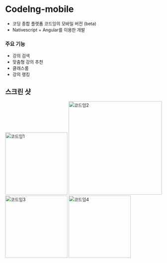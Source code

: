 # CodeIng-mobile 
- 코딩 종합 플랫폼 코드잉의 모바일 버전 (beta)
- Nativescript + Angular를 이용한 개발 

### 주요 기능 
- 강의 검색 
- 맞춤형 강의 추천 
- 클래스룸 
- 강의 랭킹

## 스크린 샷

<img width="200" alt="코드잉1"  src="https://user-images.githubusercontent.com/46915174/102717309-d23c8f80-4324-11eb-85d1-f72c319aaacc.png">
<img width="300" alt="코드잉2" src="https://user-images.githubusercontent.com/46915174/102717313-dbc5f780-4324-11eb-80df-5cd7d437a8a8.png">
 
 
 
<img width="200" alt="코드잉3" src="https://user-images.githubusercontent.com/46915174/102717316-dec0e800-4324-11eb-8f12-a16a6be74a8f.png">
<img width="200" alt="코드잉4" src="https://user-images.githubusercontent.com/46915174/102717317-dff21500-4324-11eb-9c54-bf6782bb84c8.png">

